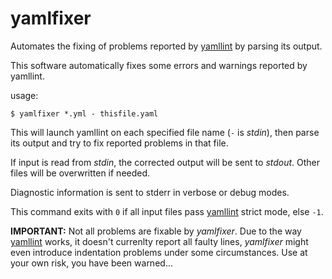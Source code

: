 # yamlfixer
Automates the fixing of problems reported by
[yamllint](https://github.com/adrienverge/yamllint) by parsing its
output.

This software automatically fixes some errors and warnings reported by
yamllint.

usage:

```
$ yamlfixer *.yml - thisfile.yaml
```

This will launch yamllint on each specified file name (`-` is _stdin_),
then parse its output and try to fix reported problems in that file.

If input is read from _stdin_, the corrected output will be sent to
_stdout_. Other files will be overwritten if needed.

Diagnostic information is sent to stderr in verbose or debug modes.

This command exits with `0` if all input files pass
[yamllint](https://github.com/adrienverge/yamllint) strict mode, else
`-1`.

**IMPORTANT:** Not all problems are fixable by _yamlfixer_. Due to the way
[yamllint](https://github.com/adrienverge/yamllint) works, it doesn't
currenlty report all faulty lines, _yamlfixer_ might even introduce
indentation problems under some circumstances. Use at your own risk,
you have been warned...
